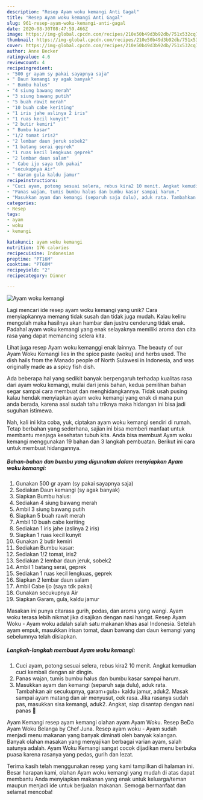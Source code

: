 ```yaml
---
description: "Resep Ayam woku kemangi Anti Gagal"
title: "Resep Ayam woku kemangi Anti Gagal"
slug: 961-resep-ayam-woku-kemangi-anti-gagal
date: 2020-08-30T08:47:59.466Z
image: https://img-global.cpcdn.com/recipes/210e50b49d3b92db/751x532cq70/ayam-woku-kemangi-foto-resep-utama.jpg
thumbnail: https://img-global.cpcdn.com/recipes/210e50b49d3b92db/751x532cq70/ayam-woku-kemangi-foto-resep-utama.jpg
cover: https://img-global.cpcdn.com/recipes/210e50b49d3b92db/751x532cq70/ayam-woku-kemangi-foto-resep-utama.jpg
author: Anne Becker
ratingvalue: 4.6
reviewcount: 4
recipeingredient:
- "500 gr ayam sy pakai sayapnya saja"
- " Daun kemangi sy agak banyak"
- " Bumbu halus"
- "4 siung bawang merah"
- "3 siung bawang putih"
- "5 buah rawit merah"
- "10 buah cabe keriting"
- "1 iris jahe aslinya 2 iris"
- "1 ruas kecil kunyit"
- "2 butir kemiri"
- " Bumbu kasar"
- "1/2 tomat iris2"
- "2 lembar daun jeruk sobek2"
- "1 batang serai geprek"
- "1 ruas kecil lengkuas geprek"
- "2 lembar daun salam"
- " Cabe ijo saya tdk pakai"
- "secukupnya Air"
- " Garam gula kaldu jamur"
recipeinstructions:
- "Cuci ayam, potong sesuai selera, rebus kira2 10 menit. Angkat kemudian cuci kembali dengan air dingin."
- "Panas wajan, tumis bumbu halus dan bumbu kasar sampai harum."
- "Masukkan ayam dan kemangi (separuh saja dulu), aduk rata. Tambahkan air secukupnya, garam+gula+ kaldu jamur, aduk2. Masak sampai ayam matang dan air menyusut, cek rasa. Jika rasanya sudah pas, masukkan sisa kemangi, aduk2. Angkat, siap disantap dengan nasi panas 🤤"
categories:
- Resep
tags:
- ayam
- woku
- kemangi

katakunci: ayam woku kemangi 
nutrition: 176 calories
recipecuisine: Indonesian
preptime: "PT16M"
cooktime: "PT60M"
recipeyield: "2"
recipecategory: Dinner

---
```



![Ayam woku kemangi](https://img-global.cpcdn.com/recipes/210e50b49d3b92db/751x532cq70/ayam-woku-kemangi-foto-resep-utama.jpg)

Lagi mencari ide resep ayam woku kemangi yang unik? Cara menyiapkannya memang tidak susah dan tidak juga mudah. Kalau keliru mengolah maka hasilnya akan hambar dan justru cenderung tidak enak. Padahal ayam woku kemangi yang enak selayaknya memiliki aroma dan cita rasa yang dapat memancing selera kita.

Lihat juga resep Ayam woku kemanggi enak lainnya. The beauty of our Ayam Woku Kemangi lies in the spice paste (woku) and herbs used. The dish hails from the Manado people of North Sulawesi in Indonesia, and was originally made as a spicy fish dish.

Ada beberapa hal yang sedikit banyak berpengaruh terhadap kualitas rasa dari ayam woku kemangi, mulai dari jenis bahan, kedua pemilihan bahan segar sampai cara membuat dan menghidangkannya. Tidak usah pusing kalau hendak menyiapkan ayam woku kemangi yang enak di mana pun anda berada, karena asal sudah tahu triknya maka hidangan ini bisa jadi suguhan istimewa.


Nah, kali ini kita coba, yuk, ciptakan ayam woku kemangi sendiri di rumah. Tetap berbahan yang sederhana, sajian ini bisa memberi manfaat untuk membantu menjaga kesehatan tubuh kita. Anda bisa membuat Ayam woku kemangi menggunakan 19 bahan dan 3 langkah pembuatan. Berikut ini cara untuk membuat hidangannya.

<!--inarticleads1-->

##### Bahan-bahan dan bumbu yang digunakan dalam menyiapkan Ayam woku kemangi:

1. Gunakan 500 gr ayam (sy pakai sayapnya saja)
1. Sediakan  Daun kemangi (sy agak banyak)
1. Siapkan  Bumbu halus:
1. Sediakan 4 siung bawang merah
1. Ambil 3 siung bawang putih
1. Siapkan 5 buah rawit merah
1. Ambil 10 buah cabe keriting
1. Sediakan 1 iris jahe (aslinya 2 iris)
1. Siapkan 1 ruas kecil kunyit
1. Gunakan 2 butir kemiri
1. Sediakan  Bumbu kasar:
1. Sediakan 1/2 tomat, iris2
1. Sediakan 2 lembar daun jeruk, sobek2
1. Ambil 1 batang serai, geprek
1. Sediakan 1 ruas kecil lengkuas, geprek
1. Siapkan 2 lembar daun salam
1. Ambil  Cabe ijo (saya tdk pakai)
1. Gunakan secukupnya Air
1. Siapkan  Garam, gula, kaldu jamur


Masakan ini punya citarasa gurih, pedas, dan aroma yang wangi. Ayam woku terasa lebih nikmat jika disajikan dengan nasi hangat. Resep Ayam Woku - Ayam woku adalah salah satu makanan khas asal Indonesia. Setelah ayam empuk, masukkan irisan tomat, daun bawang dan daun kemangi yang sebelumnya telah disiapkan. 

<!--inarticleads2-->

##### Langkah-langkah membuat Ayam woku kemangi:

1. Cuci ayam, potong sesuai selera, rebus kira2 10 menit. Angkat kemudian cuci kembali dengan air dingin.
1. Panas wajan, tumis bumbu halus dan bumbu kasar sampai harum.
1. Masukkan ayam dan kemangi (separuh saja dulu), aduk rata. Tambahkan air secukupnya, garam+gula+ kaldu jamur, aduk2. Masak sampai ayam matang dan air menyusut, cek rasa. Jika rasanya sudah pas, masukkan sisa kemangi, aduk2. Angkat, siap disantap dengan nasi panas 🤤


Ayam Kemangi resep ayam kemangi olahan ayam Ayam Woku. Resep BeDa Ayam Woku Belanga by Chef Juna. Resep ayam woku - Ayam sudah menjadi menu makanan yang banyak diminati oleh banyak kalangan. Banyak olahan masakan yang menyajikan berbagai varian ayam, salah satunya adalah. Ayam Woku Kemangi sangat cocok dijadikan menu berbuka puasa karena rasanya yang pedas, gurih dan lezat. 

Terima kasih telah menggunakan resep yang kami tampilkan di halaman ini. Besar harapan kami, olahan Ayam woku kemangi yang mudah di atas dapat membantu Anda menyiapkan makanan yang enak untuk keluarga/teman maupun menjadi ide untuk berjualan makanan. Semoga bermanfaat dan selamat mencoba!
